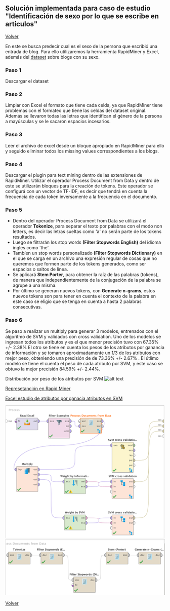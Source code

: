 ## Solución implementada para caso de estudio "Identificación de sexo por lo que se escribe en artículos"
[Volver](../index.md)

En este se busca predecir cual es el sexo de la persona que escribió una entrada de blog. Para ello utilizaremos la herramienta RapidMiner y Excel, además del [dataset](http://www.cs.uic.edu/~liub/FBS/blog-gender-dataset.rar) sobre blogs con su sexo.

### Paso 1
Descargar el dataset

### Paso 2
Limpiar con Excel el formato que tiene cada celda, ya que RapidMiner tiene problemas con el formateo que tiene las celdas del dataset original.
Además se llevaron todas las letras que identifican el género de la persona a mayúsculas y se le sacaron espacios incesarios.

### Paso 3
Leer el archivo de excel desde un bloque apropiado en RapidMiner para ello y seguido eliminar todos los missing values correspondientes a los blogs.

### Paso 4
Descargar el plugin para text mining dentro de las extensiones de RapidMiner.
Utilizar el operador Process Document from Data y dentro de este se utilizarán bloques para la creación de tokens.
Este operador se configurá con un vector de  TF-IDF, es decir que tendrá en cuenta la frecuencia de cada token inversamente a la frecuencia en el documento.


### Paso 5
- Dentro del operador Process Document from Data se utilizará el operador **Tokenize**, para separar el texto por palabras con el modo non letters, es decir las letras sueltas como 'a' no serán parte de los tokens resultados.
- Luego se filtrarán los stop words **(Filter Stopwords English)** del idioma ingles como 'the'.
- Tambíen un stop words personalizado **(Filter Stopwords Dictionary)** en el que se carga en un archivo una expresión regular de cosas que no queremos que formen parte de los tokens generados, como ser espacios o saltos de línea.
- Se aplicará **Stem Porter**, para obtener la raíz de las palabras (tokens), de manera que independientemente de la conjugación de la palabra se agrupe a una misma.
- Por último se generan nuevos tokens, con **Generate n-grams**, estos nuevos tokens son para tener en cuenta el contexto de la palabra en este caso se eligio que se tenga en cuenta a hasta 2 palabras consecutivas.


### Paso 6
Se paso a realizar un multiply para generar 3 modelos, entrenados con el algoritmo de SVM y validados con cross validation.
Uno de los modelos se ingresan todos los atributos y es el que menor precisión tuvo con  67.35% +/- 2.38% 
El otro se tiene en cuenta los pesos de los atributos por ganancia de información y se tomaron aproximadamente un 1/3 de los atributos con mejor peso, obteniendo una precisión de de 73.36% +/- 2.67% .
El útlimo modelo se tiene el cuenta el peso de cada atributo por SVM, y este caso se obtuvo la mejor precisión 84.59% +/- 2.44%.

Distribución por peso de los atributos por SVM
![alt text](./DistribuciónAtributosSVM.png "Logo Title Text 1")


[Represetanción en Rapid Miner](./Process.zip)

[Excel estudio de atributos por ganacia atributos en SVM](./AttributesWeights.xlsx)

![alt text](./ProcesoPhoto.png "Process")
![alt text](./TokenizePhoto.png "Tokenize")

[Volver](../index.md)